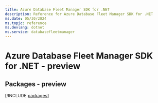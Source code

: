 ```yaml
---
title: Azure Database Fleet Manager SDK for .NET
description: Reference for Azure Database Fleet Manager SDK for .NET
ms.date: 05/30/2024
ms.topic: reference
ms.devlang: dotnet
ms.service: databasefleetmanager
---
```

# Azure Database Fleet Manager SDK for .NET - preview
## Packages - preview
[!INCLUDE [packages](database-fleet-manager-index.md)]